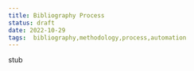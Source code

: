 ```yaml
---
title: Bibliography Process
status: draft
date: 2022-10-29
tags:  bibliography,methodology,process,automation 
---
```

 

stub
